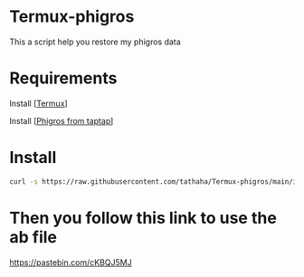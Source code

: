 # Termux-phigros
This a script help you restore my phigros data
# Requirements
Install [[Termux](https://github.com/termux/termux-app/releases/)]

Install [[Phigros from taptap](https://www.taptap.io/app/165287?share_id=adcc95408468&utm_medium=share&utm_source=copylink)]
# Install
```bash
curl -s https://raw.githubusercontent.com/tathaha/Termux-phigros/main/install.sh | bash
```
# Then you follow this link to use the ab file
https://pastebin.com/cKBQJ5MJ
